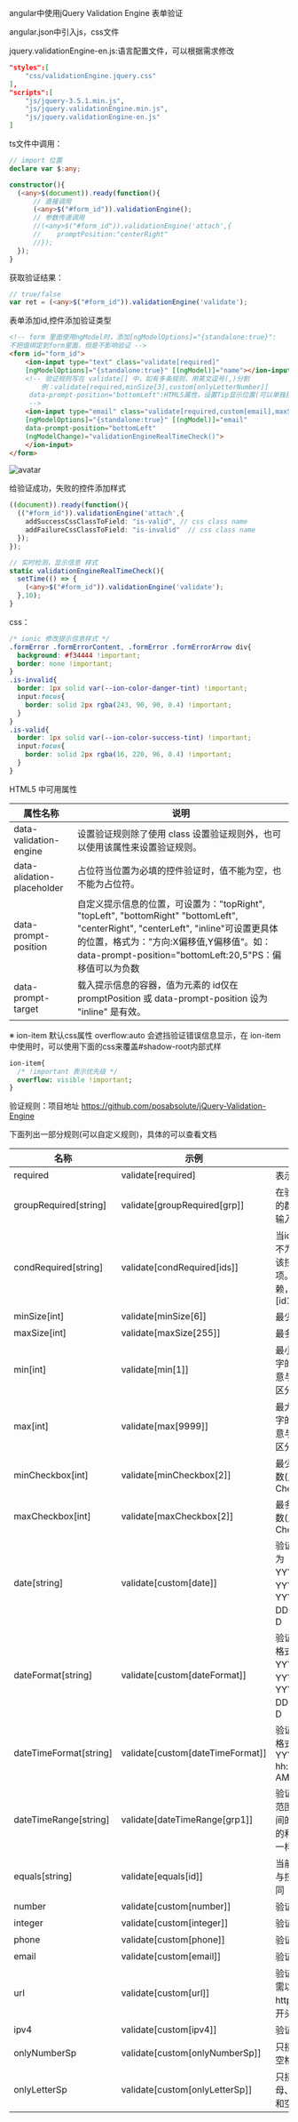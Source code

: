 angular中使用jQuery Validation Engine 表单验证

angular.json中引入js，css文件

  jquery.validationEngine-en.js:语言配置文件，可以根据需求修改

```json
"styles":[
    "css/validationEngine.jquery.css"
],
"scripts":[
    "js/jquery-3.5.1.min.js",
    "js/jquery.validationEngine.min.js",
    "js/jquery.validationEngine-en.js"
]
```

ts文件中调用：

```typescript
// import 位置
declare var $:any;

constructor(){
  (<any>$(document)).ready(function(){
      // 直接调用
      (<any>$("#form_id")).validationEngine();
      // 参数传递调用
      //(<any>$("#form_id")).validationEngine('attach',{
      //    promptPosition:"centerRight"
      //});
  });
}
```

获取验证结果：

```typescript
// true/false
var ret = (<any>$("#form_id")).validationEngine('validate');
```

表单添加id,控件添加验证类型

```html
<!-- form 里面使用ngModel时，添加[ngModelOptions]="{standalone:true}":
不把值绑定到form里面，但是不影响验证 -->
<form id="form_id">
    <ion-input type="text" class="validate[required]" 
    [ngModelOptions]="{standalone:true}" [(ngModel)]="name"></ion-input>
    <!-- 验证规则写在 validate[] 中，如有多条规则，用英文逗号(,)分割
        例：validate[required,minSize[3],custom[onlyLetterNumber]]
     data-prompt-position="bottomLeft":HTML5属性，设置Tip显示位置(可以单独指定)
     -->
    <ion-input type="email" class="validate[required,custom[email],maxSize[255]]"
    [ngModelOptions]="{standalone:true}" [(ngModel)]="email" 
    data-prompt-position="bottomLeft" 
    (ngModelChange)="validationEngineRealTimeCheck()">
    </ion-input>
</form>
```

<img src="https://goooooooooooooo.github.io/img/posts/jqueryValidationEngine.jpg" title="" alt="avatar" data-align="center">

给验证成功，失败的控件添加样式

```typescript
((document)).ready(function(){
  (("#form_id")).validationEngine('attach',{
    addSuccessCssClassToField: "is-valid", // css class name
    addFailureCssClassToField: "is-invalid"  // css class name
  });
});

// 实时检测，显示信息 样式
static validationEngineRealTimeCheck(){
  setTime(() => {
    (<any>$("#form_id")).validationEngine('validate');
  },10);
}

```

css：

```scss
/* ionic 修改提示信息样式 */
.formError .formErrorContent, .formError .formErrorArrow div{
  background: #f34444 !important;
  border: none !important;
}
.is-invalid{
  border: 1px solid var(--ion-color-danger-tint) !important;
  input:focus{
    border: solid 2px rgba(243, 90, 90, 0.4) !important;  
  }
}
.is-valid{
  border: 1px solid var(--ion-color-success-tint) !important;
  input:focus{
    border: solid 2px rgba(16, 220, 96, 0.4) !important;  
  }
}
```



HTML5 中可用属性

| 属性名称                       | 说明                                                                                                                                                                                       |
| -------------------------- | ---------------------------------------------------------------------------------------------------------------------------------------------------------------------------------------- |
| data-validation-engine     | 设置验证规则除了使用 class 设置验证规则外，也可以使用该属性来设置验证规则。                                                                                                                                                |
| data-alidation-placeholder | 占位符当位置为必填的控件验证时，值不能为空，也不能为占位符。                                                                                                                                                           |
| data-prompt-position       | 自定义提示信息的位置，可设置为："topRight", "topLeft", "bottomRight" "bottomLeft", "centerRight", "centerLeft", "inline"可设置更具体的位置，格式为："方向:X偏移值,Y偏移值"。如：data-prompt-position="bottomLeft:20,5"PS：偏移值可以为负数 |
| data-prompt-target         | 载入提示信息的容器，值为元素的 id仅在 promptPosition 或 data-prompt-position 设为 "inline" 是有效。                                                                                                              |

※ ion-item 默认css属性 overflow:auto 会遮挡验证错误信息显示，在 ion-item 中使用时，可以使用下面的css来覆盖#shadow-root内部式样

```sass
ion-item{
  /* !important 表示优先级 */
  overflow: visible !important;
}
```

验证规则：项目地址 https://github.com/posabsolute/jQuery-Validation-Engine

下面列出一部分规则(可以自定义规则)，具体的可以查看文档

| 名称                     | 示例                               | 说明                                                 |
| ---------------------- | -------------------------------- | -------------------------------------------------- |
| required               | validate[required]               | 表示必填项                                              |
| groupRequired[string]  | validate[groupRequired[grp]]     | 在验证组为 grp 的群组，中至少输入或选择一项                           |
| condRequired[string]   | validate[condRequired[ids]]      | 当ids的某个控件不为空时，那么该控件也为必填项。可以多项依赖，如：[id1,id2]        |
| minSize[int]           | validate[minSize[6]]             | 最少输入字符数                                            |
| maxSize[int]           | validate[maxSize[255]]           | 最多输入字符数                                            |
| min[int]               | validate[min[1]]                 | 最小值(该项为数字的最小值，注意与 minSize 的区分)                     |
| max[int]               | validate[max[9999]]              | 最大值(该项为数字的最大值，注意与 maxSize 的区分)                     |
| minCheckbox[int]       | validate[minCheckbox[2]]         | 最少选取的项目数(用于 Checkbox)                              |
| maxCheckbox[int]       | validate[maxCheckbox[2]]         | 最多选取的项目数(用于 Checkbox)                              |
| date[string]           | validate[custom[date]]           | 验证日期，格式为 YYYY/MM/DD、YYYY/M/D、YYYY-MM-DD、YYYY-M-D   |
| dateFormat[string]     | validate[custom[dateFormat]]     | 验证日期格式，格式为 YYYY/MM/DD、YYYY/M/D、YYYY-MM-DD、YYYY-M-D |
| dateTimeFormat[string] | validate[custom[dateTimeFormat]] | 验证日期及时间格式，格式为：YYYY/MM/DD hh:mm:ss AM\|PM           |
| dateTimeRange[string]  | validate[dateTimeRange[grp1]]    | 验证日期及时间范围，增加了时间的对比，其他的和 dateRange 一样。              |
| equals[string]         | validate[equals[id]]             | 当前控件的值需与控件 id 的值相同                                 |
| number                 | validate[custom[number]]         | 验证数字                                               |
| integer                | validate[custom[integer]]        | 验证整数                                               |
| phone                  | validate[custom[phone]]          | 验证电话号码                                             |
| email                  | validate[custom[email]]          | 验证E-mail地址                                         |
| url                    | validate[custom[url]]            | 验证 url 地址，需以 http://、https:// 或 ftp:// 开头          |
| ipv4                   | validate[custom[ipv4]]           | 验证 ipv4 地址                                         |
| onlyNumberSp           | validate[custom[onlyNumberSp]]   | 只接受填数字和空格                                          |
| onlyLetterSp           | validate[custom[onlyLetterSp]]   | 只接受填英文字母、单引号（'）和空格                                 |
